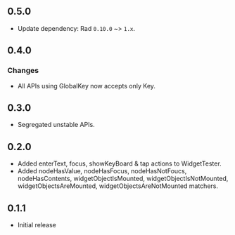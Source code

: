 ## 0.5.0

- Update dependency: Rad `0.10.0` ~> `1.x`.

## 0.4.0

### Changes

- All APIs using GlobalKey now accepts only Key.

## 0.3.0

- Segregated unstable APIs.

## 0.2.0

- Added enterText, focus, showKeyBoard & tap actions to WidgetTester.
- Added nodeHasValue, nodeHasFocus, nodeHasNotFoucs, nodeHasContents, widgetObjectIsMounted, widgetObjectIsNotMounted, widgetObjectsAreMounted, widgetObjectsAreNotMounted matchers.

## 0.1.1

- Initial release
